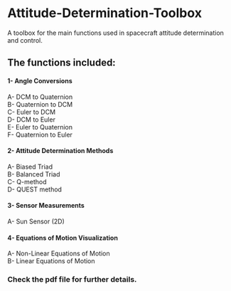 # Attitude-Determination-Toolbox
A toolbox for the main functions used in spacecraft attitude determination and control.

## The functions included:
#### 1- Angle Conversions
A- DCM to Quaternion</br>
B- Quaternion to DCM</br>
C- Euler to DCM</br>
D- DCM to Euler</br>
E- Euler to Quaternion</br>
F- Quaternion to Euler</br>
#### 2- Attitude Determination Methods
A- Biased Triad</br>
B- Balanced Triad</br>
C- Q-method</br>
D- QUEST method</br>

#### 3- Sensor Measurements
A- Sun Sensor (2D)</br>

#### 4- Equations of Motion Visualization
A- Non-Linear Equations of Motion</br>
B- Linear Equations of Motion</br>

### Check the pdf file for further details.
